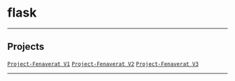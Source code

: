 # flask

---

## Projects
[`Project-Fenaverat V1`](https://github.com/lxRbckl/Project-Fenaverat/blob/V1/README.md)
[`Project-Fenaverat V2`](https://github.com/lxRbckl/Project-Fenaverat/blob/V2/README.md)
[`Project-Fenaverat V3`](https://github.com/lxRbckl/Project-Fenaverat/blob/V3/README.md)

---